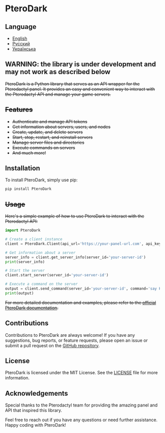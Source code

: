 # PteroDark

## Language
- [English](README.md)
- [Русский](READMERU.md)
- [Українська](READMEUK.md)

## WARNING: the library is under development and may not work as described below

~~PteroDark is a Python library that serves as an API wrapper for the Pterodactyl panel. It provides an easy and convenient way to interact with the Pterodactyl API and manage your game servers.~~

## ~~Features~~

- ~~Authenticate and manage API tokens~~
- ~~Get information about servers, users, and nodes~~
- ~~Create, update, and delete servers~~
- ~~Start, stop, restart, and reinstall servers~~
- ~~Manage server files and directories~~
- ~~Execute commands on servers~~
- ~~And much more!~~

## Installation

To install PteroDark, simply use pip:

```bash
pip install PteroDark
```

## ~~Usage~~

~~Here's a simple example of how to use PteroDark to interact with the Pterodactyl API:~~

```python
import PteroDark

# Create a client instance
client = PteroDark.Client(api_url='https://your-panel-url.com', api_key='your-api-key')

# Get information about a server
server_info = client.get_server_info(server_id='your-server-id')
print(server_info)

# Start the server
client.start_server(server_id='your-server-id')

# Execute a command on the server
output = client.send_command(server_id='your-server-id', command='say Hello, server!')
print(output)
```

~~For more detailed documentation and examples, please refer to the [official PteroDark documentation](https://github.com/LeaveHosting/PteroDark).~~

## Contributions

Contributions to PteroDark are always welcome! If you have any suggestions, bug reports, or feature requests, please open an issue or submit a pull request on the [GitHub repository](https://github.com/LeaveHosting/PteroDark).

## License

PteroDark is licensed under the MIT License. See the [LICENSE](https://github.com/LeaveHosting/PteroDark/blob/main/LICENSE) file for more information.

## Acknowledgements

Special thanks to the Pterodactyl team for providing the amazing panel and API that inspired this library.

Feel free to reach out if you have any questions or need further assistance. Happy coding with PteroDark!

